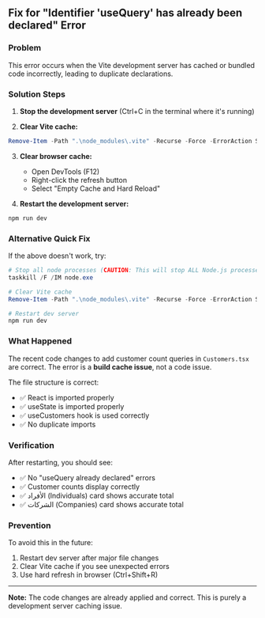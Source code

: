 ## Fix for "Identifier 'useQuery' has already been declared" Error

### Problem
This error occurs when the Vite development server has cached or bundled code incorrectly, leading to duplicate declarations.

### Solution Steps

1. **Stop the development server** (Ctrl+C in the terminal where it's running)

2. **Clear Vite cache:**
```powershell
Remove-Item -Path ".\node_modules\.vite" -Recurse -Force -ErrorAction SilentlyContinue
```

3. **Clear browser cache:**
   - Open DevTools (F12)
   - Right-click the refresh button
   - Select "Empty Cache and Hard Reload"

4. **Restart the development server:**
```powershell
npm run dev
```

### Alternative Quick Fix

If the above doesn't work, try:

```powershell
# Stop all node processes (CAUTION: This will stop ALL Node.js processes)
taskkill /F /IM node.exe

# Clear Vite cache
Remove-Item -Path ".\node_modules\.vite" -Recurse -Force -ErrorAction SilentlyContinue

# Restart dev server
npm run dev
```

### What Happened

The recent code changes to add customer count queries in `Customers.tsx` are correct. The error is a **build cache issue**, not a code issue.

The file structure is correct:
- ✅ React is imported properly
- ✅ useState is imported properly  
- ✅ useCustomers hook is used correctly
- ✅ No duplicate imports

### Verification

After restarting, you should see:
- ✅ No "useQuery already declared" errors
- ✅ Customer counts display correctly
- ✅ الأفراد (Individuals) card shows accurate total
- ✅ الشركات (Companies) card shows accurate total

### Prevention

To avoid this in the future:
1. Restart dev server after major file changes
2. Clear Vite cache if you see unexpected errors
3. Use hard refresh in browser (Ctrl+Shift+R)

---

**Note:** The code changes are already applied and correct. This is purely a development server caching issue.
